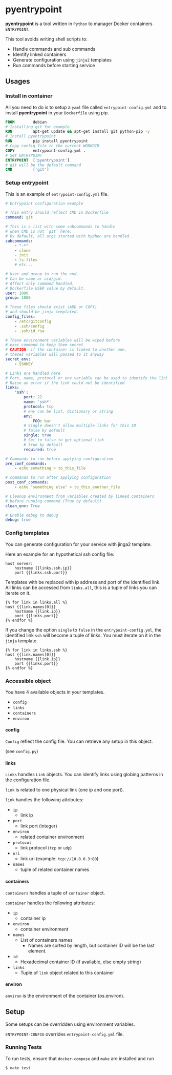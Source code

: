 # pyentrypoint

__pyentrypoint__ is a tool written in `Python` to manager Docker containers `ENTRYPOINT`.

This tool avoids writing shell scripts to:
 - Handle commands and sub commands
 - Identify linked containers
 - Generate configuration using `jinja2` templates
 - Run commands before starting service


## Usages

### Install in container

All you need to do is to setup a `yaml` file called `entrypoint-config.yml` and to install __pyentrypoint__ in your `Dockerfile` using pip.

```dockerfile
FROM        debian
# Installing git for example
RUN         apt-get update && apt-get install git python-pip -y
# Install pyentrypoint
RUN         pip install pyentrypoint
# Copy config file in the current WORKDIR
COPY        entrypoint-config.yml .
# Set ENTRYPOINT
ENTRYPOINT  ['pyentrypoint']
# git will be the default command
CMD         ['git']
```

### Setup entrypoint

This is an example of `entrypoint-config.yml` file.

```yaml
# Entrypoint configuration example

# This entry should reflect CMD in Dockerfile
command: git

# This is a list with some subcommands to handle
# when CMD is not `git` here.
# By default, all args started with hyphen are handled.
subcommands:
    - "-*"
    - clone
    - init
    - ls-files
    # etc...

# User and group to run the cmd.
# Can be name or uid/gid.
# Affect only command handled.
# Dockerfile USER value by default.
user: 1000
group: 1000

# These files should exist (ADD or COPY)
# and should be jinja templated.
config_files:
    - /etc/gitconfig
    - .ssh/config
    - .ssh/id_rsa

# These environment variables will be wiped before
# exec command to keep them secret
# CAUTION: if the container is linked to another one,
# theses variables will passed to it anyway
secret_env:
    - SSHKEY

# Links are handled here
# Port, name, protocol or env variable can be used to identify the links
# Raise an error if the link could not be identified
links:
    'ssh':
        port: 22
        name: 'ssh*'
        protocol: tcp
        # env can be list, dictionary or string
        env:
            FOO: bar
        # Single doesn't allow multiple links for this ID
        # false by default
        single: true
        # Set to false to get optional link
        # true by default
        required: true

# Commands to run before applying configuration
pre_conf_commands:
    - echo something > to_this_file

# commands to run after applying configuration
post_conf_commands:
    - echo "something else" > to_this_another_file

# Cleanup environment from variables created by linked containers
# before running command (True by default)
clean_env: True

# Enable debug to debug
debug: true
```

### Config templates

You can generate configuration for your service with jinga2 template.

Here an example for an hypothetical ssh config file:

```jinga
host server:
    hostname {{links.ssh.ip}}
    port {{links.ssh.port}}
```

Templates with be replaced with ip address and port of the identified link. All links can be accessed from `links.all`, this is a tuple of links you can iterate on it.

```jinga
{% for link in links.all %}
host {{link.names[0]}}
    hostname {{link.ip}}
    port {{links.port}}
{% endfor %}
```

If you change the option `single` to `false` in the `entrypoint-config.yml`, the identified link `ssh` will become a tuple of links. You must iterate on it in the `jinja` template.

```jinga
{% for link in links.ssh %}
host {{link.names[0]}}
    hostname {{link.ip}}
    port {{links.port}}
{% endfor %}
```

### Accessible object

You have 4 available objects in your templates.

 - `config`
 - `links`
 - `containers`
 - `environ`

#### config

`Config` reflect the config file. You can retrieve any setup in this object.

(see `config.py`)

#### links

`Links` handles `Link` objects. You can identify links using globing patterns in the configuration file.

`link` is related to one physical link (one ip and one port).

`link` handles the following attributes:
  - `ip`
    - link ip
  - `port`
    - link port (integer)
  - `environ`
    - related container environment
  - `protocol`
    - link protocol (`tcp` or `udp`)
  - `uri`
    - link uri (example: `tcp://10.0.0.3:80`)
  - `names`
    - tuple of related container names

#### containers
`containers` handles a tuple of `container` object.

`container` handles the following attributes:
  - `ip`
    - container ip
  - `environ`
    - container environment
  - `names`
    - List of containers names
      - Names are sorted by length, but container ID will be the last element.
  - `id`
    - Hexadecimal container ID (if available, else empty string)
  - `links`
    - Tuple of `link` object related to this container

#### environ
`environ` is the environment of the container (os.environ).

## Setup

Some setups can be overridden using environment variables.

`ENTRYPOINT-CONFIG` overrides `entrypoint-config.yml` file.

### Running Tests

To run tests, ensure that `docker-compose` and `make` are installed and run

```shell
$ make test
```
